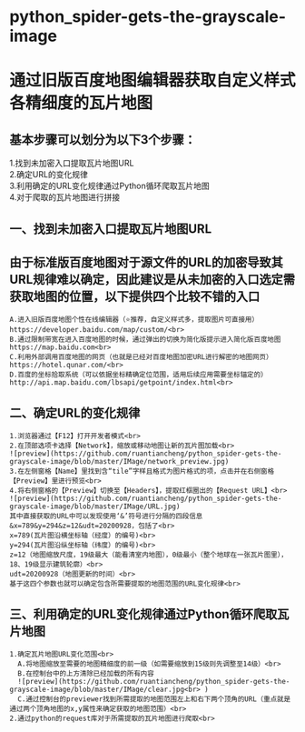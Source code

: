 # python_spider-gets-the-grayscale-image
通过旧版百度地图编辑器获取自定义样式各精细度的瓦片地图
======
基本步骤可以划分为以下3个步骤：
--------
1.找到未加密入口提取瓦片地图URL<br> 
2.确定URL的变化规律<br> 
3.利用确定的URL变化规律通过Python循环爬取瓦片地图<br> 
4.对于爬取的瓦片地图进行拼接<br> 

一、找到未加密入口提取瓦片地图URL
--------------
  由于标准版百度地图对于源文件的URL的加密导致其URL规律难以确定，因此建议是从未加密的入口选定需获取地图的位置，以下提供四个比较不错的入口<br> 
  -------
    A.进入旧版百度地图个性在线编辑器（⭐推荐，自定义样式多，提取图片可直接用）https://developer.baidu.com/map/custom/<br> 
    B.通过限制带宽在进入百度地图的时候，通过弹出的切换为简化版提示进入简化版百度地图 https://map.baidu.com<br> 
    C.利用外部调用百度地图的网页（也就是已经对百度地图加密URL进行解密的地图网页）https://hotel.qunar.com/<br> 
    D.百度的坐标拾取系统（可以依据坐标精确定位范围，适用后续应用需要坐标锚定的）http://api.map.baidu.com/lbsapi/getpoint/index.html<br> 
二、确定URL的变化规律<br> 
  -------
    1.浏览器通过【F12】打开开发者模式<br> 
    2.在顶部选项卡选择【Network】，缩放或移动地图让新的瓦片图加载<br> 
    ![preview](https://github.com/ruantiancheng/python_spider-gets-the-grayscale-image/blob/master/IMage/network_preview.jpg)
    3.在左侧窗格【Name】里找到含“tile”字样且格式为图片格式的项，点击并在右侧窗格【Preview】里进行预览<br> 
    4.将右侧窗格的【Preview】切换至【Headers】，提取红框圈出的【Request URL】<br> 
    ![preview](https://github.com/ruantiancheng/python_spider-gets-the-grayscale-image/blob/master/IMage/URL.jpg)
    其中直接获取的URL中可以发现使用‘&’符号进行分隔的四段信息&x=789&y=294&z=12&udt=20200928，包括了<br>
    x=789(瓦片图沿横坐标轴（经度）的编号)<br> 
    y=294(瓦片图沿纵坐标轴（纬度）的编号)<br> 
    z=12（地图缩放尺度，19级最大（能看清室内地图），0级最小（整个地球在一张瓦片图里），18、19级显示建筑轮廓）<br> 
    udt=20200928（地图更新的时间）<br> 
    基于这四个参数也就可以确定包含所需要提取的地图范围的URL变化规律<br> 
三、利用确定的URL变化规律通过Python循环爬取瓦片地图
-------
    1.确定瓦片地图URL变化范围<br> 
      A.将地图缩放至需要的地图精细度的前一级（如需要缩放到15级则先调整至14级）<br> 
      B.在控制台中的上方清除已经加载的所有内容
      ![preview](https://github.com/ruantiancheng/python_spider-gets-the-grayscale-image/blob/master/IMage/clear.jpg<br> )
      C.通过控制台的previewer找到所需提取的地图范围左上和右下两个顶角的URL（重点就是通过两个顶角地图的x,y属性来确定获取的地图范围）<br> 
    2.通过python的request库对于所需提取的瓦片地图进行爬取<br> 


